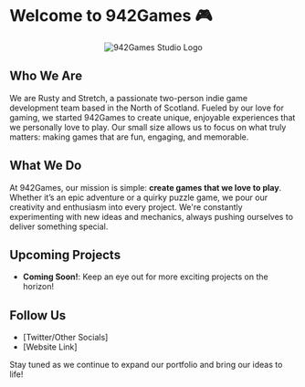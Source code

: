 # Welcome to 942Games 🎮

<p align="center">
<img src="[https://github.com/user-attachments/assets/ae7eada1-6e7a-4ff5-8767-b3a2f1f7973c]" alt="942Games Studio Logo" />




## Who We Are
We are Rusty and Stretch, a passionate two-person indie game development team based in the North of Scotland. Fueled by our love for gaming, we started 942Games to create unique, enjoyable experiences that we personally love to play. Our small size allows us to focus on what truly matters: making games that are fun, engaging, and memorable.

## What We Do
At 942Games, our mission is simple: **create games that we love to play**. Whether it’s an epic adventure or a quirky puzzle game, we pour our creativity and enthusiasm into every project. We're constantly experimenting with new ideas and mechanics, always pushing ourselves to deliver something special.

## Upcoming Projects
- **Coming Soon!**: Keep an eye out for more exciting projects on the horizon!

## Follow Us
- [Twitter/Other Socials]
- [Website Link]

Stay tuned as we continue to expand our portfolio and bring our ideas to life!
